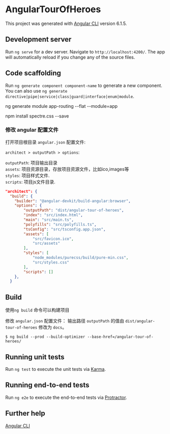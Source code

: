# AngularTourOfHeroes


This project was generated with [Angular CLI](https://github.com/angular/angular-cli) version 6.1.5.

## Development server

Run `ng serve` for a dev server. Navigate to `http://localhost:4200/`. The app will automatically reload if you change any of the source files.

## Code scaffolding

Run `ng generate component component-name` to generate a new component. You can also use `ng generate directive|pipe|service|class|guard|interface|enum|module`.


ng generate module app-routing --flat --module=app

npm install spectre.css --save

### 修改 angular 配置文件

打开项目根目录 `angular.json` 配置文件:  

`architect > outputPath > options`: 

`outputPath`: 项目输出目录  
`assets`: 项目资源目录，存放项目资源文件，比如ico,images等  
`styles`: 项目样式文件.  
`scripts`: 项目js文件目录.   

```json
"architect": {
  "build": {
    "builder": "@angular-devkit/build-angular:browser",
    "options": {
        "outputPath": "dist/angular-tour-of-heroes",
        "index": "src/index.html",
        "main": "src/main.ts",
        "polyfills": "src/polyfills.ts",
        "tsConfig": "src/tsconfig.app.json",
        "assets": [
            "src/favicon.ico",
            "src/assets"
        ],
        "styles": [
            "node_modules/purecss/build/pure-min.css",
            "src/styles.css"
        ],
        "scripts": []
    },
  }
```

## Build

使用`ng build` 命令可以构建项目

修改 `angular.json` 配置文件：
输出路径 `outputPath` 的值由 `dist/angular-tour-of-heroes` 修改为 `docs`。

```
$ ng build --prod --build-optimizer --base-href=/angular-tour-of-heroes/
```

## Running unit tests

Run `ng test` to execute the unit tests via [Karma](https://karma-runner.github.io).

## Running end-to-end tests

Run `ng e2e` to execute the end-to-end tests via [Protractor](http://www.protractortest.org/).

## Further help

[Angular CLI](https://github.com/angular/angular-cli) 

